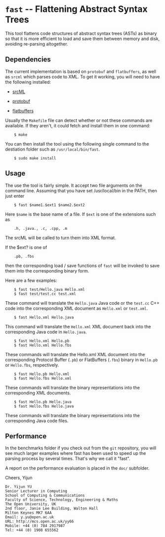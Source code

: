 # `fast` -- Flattening Abstract Syntax Trees
This tool flattens code structures of abstract syntax trees (ASTs) as binary so that it is more efficient to load and save them between memory and disk, avoiding re-parsing altogether.

## Dependencies
The current implementation is based on `protobuf` and `flatbuffers`, as well as `srcml` which parses code to XML.
To get it working, you will need to have the following installed:

* [srcML](http://www.srcml.org/)

* [protobuf](https://github.com/google/protobuf)

* [flatbuffers](https://github.com/google/flatbuffers)

Usually the `Makefile` file can detect whether or not these commands are available. If they aren't, it could fetch and install them in one command:
```
	$ make
```
You can then install the tool using the following single command to the destiation
folder such as `/usr/local/bin/fast`. 
 
```
	$ sudo make install
```
## Usage

The use the tool is fairly simple. It accept two file arguments on the command line.
Assuming that you have set /usr/local/bin in the PATH, then just enter
```
	$ fast $name1.$ext1 $name2.$ext2
```
Here `$name` is the base name of a file. If `$ext` is one of the extensions such as
```
	.h, .java., .c, .cpp, .m
```
The srcML will be called to turn them into XML format.

If the $ext? is one of 
```
	.pb, .fbs
```
then the corresponding load / save functions of `fast` will be invoked to save them into the corresponding binary form.

Here are a few examples:
```
	$ fast test/Hello.java Hello.xml
	$ fast test/test.cc test.xml
```
These command will translate the `Hello.java` Java code or the `test.cc` C++ code
into the corresponding XML document as `Hello.xml` or `test.xml`.
```
	$ fast Hello.xml Hello.java
```
This command will translate the `Hello.xml` XML document back into the corresponding Java code in `Hello.java`.
```
	$ fast Hello.xml Hello.pb
	$ fast Hello.xml Hello.fbs
```
These commands will translate the Hello.xml XML document into the corresponding Protocol Buffer (`.pb`) or 
FlatBuffers (`.fbs`) binary in `Hello.pb` or `Hello.fbs`, respectively.
```
	$ fast Hello.pb Hello.xml
	$ fast Hello.fbs Hello.xml
```
These commands will translate the binary representations into the corresponding XML documents.
```
	$ fast Hello.pb Hello.java
	$ fast Hello.fbs Hello.java
```
These commands will translate the binary representations into the corresponding Java code files.

## Performance

In the benchmarks folder if you check out from the `git` repository, you will see much larger examples where fast has been used to speed up the parsing process by several times. That's why we call it "fast".

A report on the performance evaluation is placed in the `doc/` subfolder.

Cheers,
Yijun

```
Dr. Yijun YU
Senior Lecturer in Computing
School of Computing & Communications
Faculty of Science, Technology, Engineering & Maths
The Open University, UK
2nd floor, Janie Lee Building, Walton Hall
Milton Keynes MK7 6AA
Email: y.yu@open.ac.uk
URL: http://mcs.open.ac.uk/yy66
Mobile: +44 (0) 784 2917987
Tel: +44 (0) 1908 655562
```
